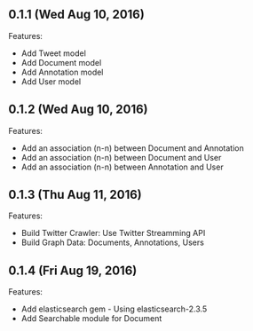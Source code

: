 ## 0.1.1 (Wed Aug 10, 2016)
Features:
  - Add Tweet model
  - Add Document model
  - Add Annotation model
  - Add User model

## 0.1.2 (Wed Aug 10, 2016)
Features:
  - Add an association (n-n) between Document and Annotation
  - Add an association (n-n) between Document and User
  - Add an association (n-n) between Annotation and User

## 0.1.3 (Thu Aug 11, 2016)
Features:
  - Build Twitter Crawler: Use Twitter Streamming API
  - Build Graph Data: Documents, Annotations, Users

## 0.1.4 (Fri Aug 19, 2016)
Features:
  - Add elasticsearch gem - Using elasticsearch-2.3.5
  - Add Searchable module for Document
